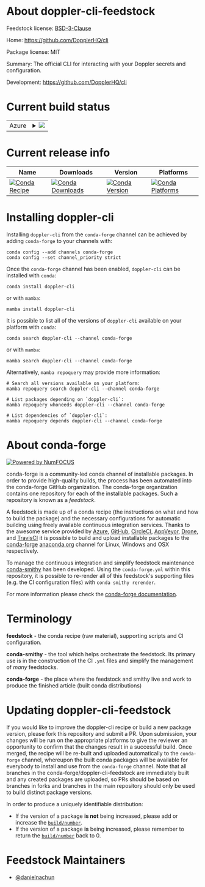 About doppler-cli-feedstock
===========================

Feedstock license: [BSD-3-Clause](https://github.com/conda-forge/doppler-cli-feedstock/blob/main/LICENSE.txt)

Home: https://github.com/DopplerHQ/cli

Package license: MIT

Summary: The official CLI for interacting with your Doppler secrets and configuration.

Development: https://github.com/DopplerHQ/cli

Current build status
====================


<table>
    
  <tr>
    <td>Azure</td>
    <td>
      <details>
        <summary>
          <a href="https://dev.azure.com/conda-forge/feedstock-builds/_build/latest?definitionId=25087&branchName=main">
            <img src="https://dev.azure.com/conda-forge/feedstock-builds/_apis/build/status/doppler-cli-feedstock?branchName=main">
          </a>
        </summary>
        <table>
          <thead><tr><th>Variant</th><th>Status</th></tr></thead>
          <tbody><tr>
              <td>linux_64</td>
              <td>
                <a href="https://dev.azure.com/conda-forge/feedstock-builds/_build/latest?definitionId=25087&branchName=main">
                  <img src="https://dev.azure.com/conda-forge/feedstock-builds/_apis/build/status/doppler-cli-feedstock?branchName=main&jobName=linux&configuration=linux%20linux_64_" alt="variant">
                </a>
              </td>
            </tr><tr>
              <td>osx_64</td>
              <td>
                <a href="https://dev.azure.com/conda-forge/feedstock-builds/_build/latest?definitionId=25087&branchName=main">
                  <img src="https://dev.azure.com/conda-forge/feedstock-builds/_apis/build/status/doppler-cli-feedstock?branchName=main&jobName=osx&configuration=osx%20osx_64_" alt="variant">
                </a>
              </td>
            </tr><tr>
              <td>win_64</td>
              <td>
                <a href="https://dev.azure.com/conda-forge/feedstock-builds/_build/latest?definitionId=25087&branchName=main">
                  <img src="https://dev.azure.com/conda-forge/feedstock-builds/_apis/build/status/doppler-cli-feedstock?branchName=main&jobName=win&configuration=win%20win_64_" alt="variant">
                </a>
              </td>
            </tr>
          </tbody>
        </table>
      </details>
    </td>
  </tr>
</table>

Current release info
====================

| Name | Downloads | Version | Platforms |
| --- | --- | --- | --- |
| [![Conda Recipe](https://img.shields.io/badge/recipe-doppler--cli-green.svg)](https://anaconda.org/conda-forge/doppler-cli) | [![Conda Downloads](https://img.shields.io/conda/dn/conda-forge/doppler-cli.svg)](https://anaconda.org/conda-forge/doppler-cli) | [![Conda Version](https://img.shields.io/conda/vn/conda-forge/doppler-cli.svg)](https://anaconda.org/conda-forge/doppler-cli) | [![Conda Platforms](https://img.shields.io/conda/pn/conda-forge/doppler-cli.svg)](https://anaconda.org/conda-forge/doppler-cli) |

Installing doppler-cli
======================

Installing `doppler-cli` from the `conda-forge` channel can be achieved by adding `conda-forge` to your channels with:

```
conda config --add channels conda-forge
conda config --set channel_priority strict
```

Once the `conda-forge` channel has been enabled, `doppler-cli` can be installed with `conda`:

```
conda install doppler-cli
```

or with `mamba`:

```
mamba install doppler-cli
```

It is possible to list all of the versions of `doppler-cli` available on your platform with `conda`:

```
conda search doppler-cli --channel conda-forge
```

or with `mamba`:

```
mamba search doppler-cli --channel conda-forge
```

Alternatively, `mamba repoquery` may provide more information:

```
# Search all versions available on your platform:
mamba repoquery search doppler-cli --channel conda-forge

# List packages depending on `doppler-cli`:
mamba repoquery whoneeds doppler-cli --channel conda-forge

# List dependencies of `doppler-cli`:
mamba repoquery depends doppler-cli --channel conda-forge
```


About conda-forge
=================

[![Powered by
NumFOCUS](https://img.shields.io/badge/powered%20by-NumFOCUS-orange.svg?style=flat&colorA=E1523D&colorB=007D8A)](https://numfocus.org)

conda-forge is a community-led conda channel of installable packages.
In order to provide high-quality builds, the process has been automated into the
conda-forge GitHub organization. The conda-forge organization contains one repository
for each of the installable packages. Such a repository is known as a *feedstock*.

A feedstock is made up of a conda recipe (the instructions on what and how to build
the package) and the necessary configurations for automatic building using freely
available continuous integration services. Thanks to the awesome service provided by
[Azure](https://azure.microsoft.com/en-us/services/devops/), [GitHub](https://github.com/),
[CircleCI](https://circleci.com/), [AppVeyor](https://www.appveyor.com/),
[Drone](https://cloud.drone.io/welcome), and [TravisCI](https://travis-ci.com/)
it is possible to build and upload installable packages to the
[conda-forge](https://anaconda.org/conda-forge) [anaconda.org](https://anaconda.org/)
channel for Linux, Windows and OSX respectively.

To manage the continuous integration and simplify feedstock maintenance
[conda-smithy](https://github.com/conda-forge/conda-smithy) has been developed.
Using the ``conda-forge.yml`` within this repository, it is possible to re-render all of
this feedstock's supporting files (e.g. the CI configuration files) with ``conda smithy rerender``.

For more information please check the [conda-forge documentation](https://conda-forge.org/docs/).

Terminology
===========

**feedstock** - the conda recipe (raw material), supporting scripts and CI configuration.

**conda-smithy** - the tool which helps orchestrate the feedstock.
                   Its primary use is in the construction of the CI ``.yml`` files
                   and simplify the management of *many* feedstocks.

**conda-forge** - the place where the feedstock and smithy live and work to
                  produce the finished article (built conda distributions)


Updating doppler-cli-feedstock
==============================

If you would like to improve the doppler-cli recipe or build a new
package version, please fork this repository and submit a PR. Upon submission,
your changes will be run on the appropriate platforms to give the reviewer an
opportunity to confirm that the changes result in a successful build. Once
merged, the recipe will be re-built and uploaded automatically to the
`conda-forge` channel, whereupon the built conda packages will be available for
everybody to install and use from the `conda-forge` channel.
Note that all branches in the conda-forge/doppler-cli-feedstock are
immediately built and any created packages are uploaded, so PRs should be based
on branches in forks and branches in the main repository should only be used to
build distinct package versions.

In order to produce a uniquely identifiable distribution:
 * If the version of a package **is not** being increased, please add or increase
   the [``build/number``](https://docs.conda.io/projects/conda-build/en/latest/resources/define-metadata.html#build-number-and-string).
 * If the version of a package **is** being increased, please remember to return
   the [``build/number``](https://docs.conda.io/projects/conda-build/en/latest/resources/define-metadata.html#build-number-and-string)
   back to 0.

Feedstock Maintainers
=====================

* [@danielnachun](https://github.com/danielnachun/)


